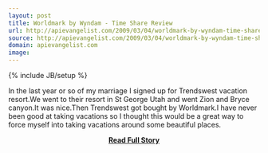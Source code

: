 ```yaml
---
layout: post
title: Worldmark by Wyndam - Time Share Review
url: http://apievangelist.com/2009/03/04/worldmark-by-wyndam-time-share-review/
source: http://apievangelist.com/2009/03/04/worldmark-by-wyndam-time-share-review/
domain: apievangelist.com
image: 
---
```

{% include JB/setup %}<p>In the last year or so of my marriage I signed up for Trendswest vacation resort.We went to their resort in St George Utah and went Zion and Bryce canyon.It was nice.Then Trendswest got bought by Worldmark.I have never been good at taking vacations so I thought this would be a great way to force myself into taking vacations around some beautiful places.</p>
<center><p><a href="http://apievangelist.com/2009/03/04/worldmark-by-wyndam-time-share-review/" style='padding:25px; font-sze:18px; font-weight: bold;'>Read Full Story</a></p></center>

